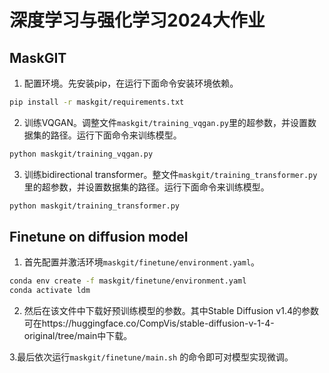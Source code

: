 # 深度学习与强化学习2024大作业

## MaskGIT

1. 配置环境。先安装pip，在运行下面命令安装环境依赖。

```bash
pip install -r maskgit/requirements.txt
```

2. 训练VQGAN。调整文件```maskgit/training_vqgan.py```里的超参数，并设置数据集的路径。运行下面命令来训练模型。

 ```bash
 python maskgit/training_vqgan.py
 ```

3. 训练bidirectional transformer。整文件```maskgit/training_transformer.py```里的超参数，并设置数据集的路径。运行下面命令来训练模型。

 ```bash
 python maskgit/training_transformer.py
 ```

 ## Finetune on diffusion model

1. 首先配置并激活环境```maskgit/finetune/environment.yaml```。

```bash
conda env create -f maskgit/finetune/environment.yaml
conda activate ldm
```

2. 然后在该文件中下载好预训练模型的参数。其中Stable Diffusion v1.4的参数可在https://huggingface.co/CompVis/stable-diffusion-v-1-4-original/tree/main中下载。

3.最后依次运行```maskgit/finetune/main.sh``` 的命令即可对模型实现微调。